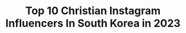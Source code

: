 ---
title: Top 10 Christian Instagram Influencers In South Korea in 2023
description: >-
  Find top christian Instagram influencers in South Korea in 2023. Most popular hashtags: #nike #uniqlo #dior.
platform: Instagram
hits: 20
text_top: See the most popular Instagram accounts on inBeat.
text_bottom: inBeat aggregates 20 Instagram influencers like this in South Korea for you to pitch.
profiles:
  - username: "christiansgallery"
    fullname: >-
      christiansgallery
    bio: >-
      CHRISTIAN’S FANPAGE❕ @dprian twitter ↴
    location: "South Korea"
    followers: 14916
    engagement: 1565
    commentsToLikes: 0.008894
    id: ck9wfs3zrqah60j78lhhq1iaj
    verified: false
    hashtags: "#dprrome, #dpr, #yubarom, #rome"
  - username: "ashiessi"
    fullname: >-
      ashie!🧃
    bio: >-
      christian 15, 🇰🇷, girl, feb 27 matching icons with @emlauii! don’t repost my art without credit 🚨
    location: "South Korea"
    followers: 10934
    engagement: 4839
    commentsToLikes: 0.012848
    id: ck0uekpwhlibk0i196vbxmfr0
    verified: false
    hashtags: "#oc, #webtoon, #bnha, #art"
  - username: "awesomejosephhwang"
    fullname: >-
      Joseph  Hwang
    bio: >-
      Korean Businessman. Single. Christian. Loyal. Faithful. University of Washington. Hard working. Brother of Yohan(Cornerstone). Missionary parents.
    location: "South Korea"
    followers: 10731
    engagement: 707
    commentsToLikes: 0.049032
    id: ckf5rydhce96w0j23vm0d7mky
    verified: false
    hashtags: "#yohan"
  - username: "leeeesoj"
    fullname: >-
      말씀쓰는 리소글씨🌸
    bio: >-
      † Christian Calligraphy † 그리스도 사랑의 편지를 씁니다. - † DM 확인하지 않습니다. † 스토어팜 ㅣ 말씀쓰는 리소글씨 † #말씀으로배우는캘리그라피 † @adorable__leeso - #리소_말씀이있는하루 #리소_찬양으로감사드려요
    location: "South Korea"
    followers: 52079
    engagement: 370
    commentsToLikes: 0.006586
    id: ckaot8860uqu10i7827aqr0kc
    verified: false
    hashtags: "#calligraphy, #handwriting, #bible, #ipadpro"
  - username: "suungjuuun"
    fullname: >-
      20s 🇰🇷 ㅈㅅ
    bio: >-
      All pics are my own📸
    location: "South Korea"
    followers: 28801
    engagement: 531
    commentsToLikes: 0.037206
    id: ckapag0ojvyao0i78e0kna6ez
    verified: false
    hashtags: "#prada, #lv, #nike, #niketravisscott"
  - username: "aboutjulian"
    fullname: >-
      Julian Quintart 줄리안 퀸타르트
    bio: >-
      Based in Seoul, made in Belgium. DJ // Deluxe Seoul // B&B Entertainment // Non Summit // 법무부 사회통합 멘토단
    location: "South Korea"
    followers: 164916
    engagement: 466
    commentsToLikes: 0.038866
    id: ck5bvk8o7jtdk0i11791z4sd7
    verified: true
    hashtags: "#koreaformula, #kf, #f3, #fmc"
  - username: "eq_1337"
    fullname: >-
      ふろーずんよーぐるとぉ
    bio: >-
      ㅤㅤㅤㅤㅤㅤㅤㅤㅤㅤㅤㅤㅤ Tokyoㅤㅤㅤㅤㅤ Medical Student ㅤㅤㅤㅤㅤㅤㅤㅤㅤㅤㅤㅤ
    location: "South Korea"
    followers: 5736
    engagement: 643
    commentsToLikes: 0.012277
    id: ck0w6xe7yapp50i19gfwtgf8e
    verified: false
    hashtags: "#portrait, #uniqlo, #rickowens, #darkfashion"
  - username: "holland_vvv"
    fullname: >-
      HOLLAND
    bio: >-
      ☁️
    location: "South Korea"
    followers: 934364
    engagement: 686
    commentsToLikes: 0.009400
    id: ck55j4edew8ou0i112l9kcb1h
    verified: true
    hashtags: "#christianlouboutin, #zepeto, #staysafe, #lifeplus"
  - username: "yoojunglee.fan"
    fullname: >-
      아리엘 🌈
    bio: >-
      이유정 팬 official fan page for Yoojung Lee, choreographer at 1Million Dance Studio 🇰🇷 @yoojunglee11 안무가님 ☺️ link is to Yoojung’s videos on YT
    location: "South Korea"
    followers: 37988
    engagement: 302
    commentsToLikes: 0.008182
    id: ck0vw4lxhs3140i1957ayof85
    verified: false
    hashtags: "#yoojungleechoreography, #dance, #nike, #1milliondancestudio"
  - username: "voguekorea"
    fullname: >-
      VOGUE KOREA
    bio: >-
      정용화는 프로포즈 계획이 있다?! 신곡 ‘너,나,우리’를 감상하고 싶다면🥰 프로필 링크를 터치👇🏼하세요👇🏼
    location: "South Korea"
    followers: 1757904
    engagement: 31
    commentsToLikes: 0.004404
    id: ck6ubri1gba360j715k5gqxtc
    verified: true
    hashtags: "#jennie, #onoma, #voguekorea, #speedytuesday"
---